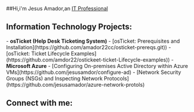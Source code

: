 ##Hi,i'm Jesus Amador,an <a href="https://linkedin.com/in/Jesus-amador-6785a9252/">IT Professional</a></h1>

<h2> Information Technology Projects:</h2>
- <b>osTicket (Help Desk Ticketing System)</b>
  - [osTicket: Prerequisites and Installation](https://github.com/amador22cc/osticket-prereqs.git))
  - [osTicket: Ticket Lifecycle Examples](https://github.com/amdor22/ostickeet-ticket-Lifecycle-examples))
- <b>Microsoft Azure</b>
  - [Configuring On-premises Active Directory within Azure VMs](https://github.com/jesusamdor/configure-ad)
  - [Network Security Groups (NSGs) and Inspecting Network Protocols](https://github.com/jesusamador/azure-network-protols)
  
<h2>Connect with me:</h2>
